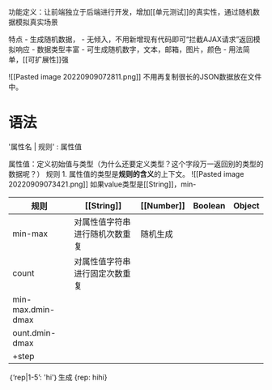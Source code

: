 功能定义：让前端独立于后端进行开发，增加[[单元测试]]的真实性，通过随机数据模拟真实场景

特点
	- 生成随机数据，
	- 无倾入，不用新增现有代码即可“拦截AJAX请求”返回模拟响应
	- 数据类型丰富
		- 可生成随机数字，文本，邮箱，图片，颜色
	- 用法简单，[[可扩展性]]强

![[Pasted image 20220909072811.png]]
不用再复制很长的JSON数据放在文件中。

# 语法
'属性名 | 规则' : 属性值

属性值：定义初始值与类型（为什么还要定义类型？这个字段万一返回别的类型的数据呢？）
规则
	1. 属性值的类型是**规则的含义**的上下文。
![[Pasted image 20220909073421.png]]
如果value类型是[[String]]，min-

| 规则 | [[String]] | [[Number]] | Boolean | Object |
| --- | --- | --- | --- | --- |
| min-max | 对属性值字符串进行随机次数重复 | 随机生成 |  |  |
| count | 对属性值字符串进行固定次数重复 |  |  |  |
| min-max.dmin-dmax |  |  |  |  |
| ount.dmin-dmax |  |  |  |  |
| +step |  |  |  |  |

｛‘rep|1-5’: 'hi'｝生成 {rep: hihi}